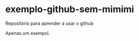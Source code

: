 exemplo-github-sem-mimimi
=========================

Repositório para aprender a usar o github

Apenas um exempol.
